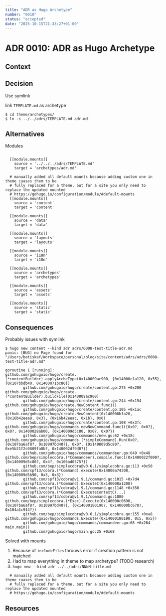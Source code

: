 ```yaml
---
title: "ADR as Hugo Archetype"
number: "0010"
status: "accepted"
date: "2025-10-15T21:33:27+01:00"
---
```


# ADR 0010: ADR as Hugo Archetype

<!-- These documents have names that are short noun phrases. -->

## Context

<!-- This section describes the forces at play, including technological, political, social, and project local. These forces are probably in tension, and should be called out as such. The language in this section is value-neutral. It is simply describing facts. -->

## Decision

Use symlink
<!-- This section describes our response to these forces. It is stated in full sentences, with active voice. "We **MUST** …" -->

link `TEMPLATE.md` as archetype

```console
$ cd theme/archetypes/
$ ln -s ../../adrs/TEMPLATE.md adr.md
```

## Alternatives

<!-- This section describes **considered** alternatives to the _decision_. Each _alternative_ **MUST** have a **Verdict** specifying the reason it was not choosen. -->

Modules

```

  [[module.mounts]]
    source = '../../../adrs/TEMPLATE.md'
    target = 'archetypes/adr.md'

  # manually added all default mounts because adding custom one in theme cuases them to be
  # fully replaced for a theme, but for a site you only need to replace the updated mounted
  # https://gohugo.io/configuration/module/#default-mounts
  [[module.mounts]]
    source = 'content'
    target = 'content'

  [[module.mounts]]
    source = 'data'
    target = 'data'

  [[module.mounts]]
    source = 'layouts'
    target = 'layouts'

  [[module.mounts]]
    source = 'i18n'
    target = 'i18n'

  [[module.mounts]]
    source = 'archetypes'
    target = 'archetypes'

  [[module.mounts]]
    source = 'assets'
    target = 'assets'

  [[module.mounts]]
    source = 'static'
    target = 'static'
```

## Consequences

<!-- This section describes the resulting context, after applying the _decision_. All consequences should be listed here, not just the "positive" ones. A particular decision may have positive, negative, and neutral consequences, but all of them affect the team and project in the future. -->

Probably issues with symlink

```console
$ hugo new content --kind adr adrs/0008-test-title-adr.md
panic: [BUG] no Page found for "/Users/batiskaf/Workspace/personal/blog/site/content/adrs/adrs/0008-test-title-adr.md"

goroutine 1 [running]:
github.com/gohugoio/hugo/create.(*contentBuilder).applyArcheType(0x140009ac900, {0x14000e1a120, 0x55}, {0x107bbdb40, 0x1400071bc80})
        github.com/gohugoio/hugo/create/content.go:275 +0x280
github.com/gohugoio/hugo/create.(*contentBuilder).buildFile(0x140009ac900)
        github.com/gohugoio/hugo/create/content.go:244 +0x154
github.com/gohugoio/hugo/create.NewContent.func1()
        github.com/gohugoio/hugo/create/content.go:105 +0x1ac
github.com/gohugoio/hugo/create.NewContent(0x140008bfa20, {0x16b42eea8, 0x3}, {0x16b42eeac, 0x1b}, 0x0)
        github.com/gohugoio/hugo/create/content.go:108 +0x3fc
github.com/gohugoio/hugo/commands.newNewCommand.func1({0x0?, 0x0?}, 0x0?, 0x1400028ab00, {0x140009d5c80, 0x0?, 0x0?})
        github.com/gohugoio/hugo/commands/new.go:62 +0x18c
github.com/gohugoio/hugo/commands.(*simpleCommand).Run(0x0?, {0x107ba6af8?, 0x10997bd40?}, 0x0?, {0x140009d5c80?, 0xe5b21f2c0809fa8b?, 0x140002df9d0?})
        github.com/gohugoio/hugo/commands/commandeer.go:649 +0x48
github.com/bep/simplecobra.(*Commandeer).compile.func1(0x1400022f000?, {0x140009d5c80?, 0x4?, 0x106ad0575?})
        github.com/bep/simplecobra@v0.6.1/simplecobra.go:113 +0x50
github.com/spf13/cobra.(*Command).execute(0x14000a74308, {0x140009d5b90, 0x3, 0x3})
        github.com/spf13/cobra@v1.9.1/command.go:1015 +0x7d4
github.com/spf13/cobra.(*Command).ExecuteC(0x140008a1208)
        github.com/spf13/cobra@v1.9.1/command.go:1148 +0x350
github.com/spf13/cobra.(*Command).ExecuteContextC(...)
        github.com/spf13/cobra@v1.9.1/command.go:1080
github.com/bep/simplecobra.(*Exec).Execute(0x140000c0690, {0x107ba6af8?, 0x10997bd40?}, {0x14000180190?, 0x140000bc678?, 0x104a1c914?})
        github.com/bep/simplecobra@v0.6.1/simplecobra.go:155 +0xa8
github.com/gohugoio/hugo/commands.Execute({0x14000180190, 0x5, 0x5})
        github.com/gohugoio/hugo/commands/commandeer.go:68 +0x264
main.main()
        github.com/gohugoio/hugo/main.go:25 +0x68
```

Solved with mounts
1. Because of `includeFiles` throuws error if creation pattern is not matched
1. Had to map everything in theme to map archetype? (TODO research)
1. `hugo new --kind adr ../../adrs/NNNN-title.md`

```
  # manually added all default mounts because adding custom one in theme cuases them to be
  # fully replaced for a theme, but for a site you only need to replace the updated mounted
  # https://gohugo.io/configuration/module/#default-mounts
```

## Resources

<!-- This section lists references, sources, or further reading recommendations that were used to form the _decision_ or provide an additional context. -->
